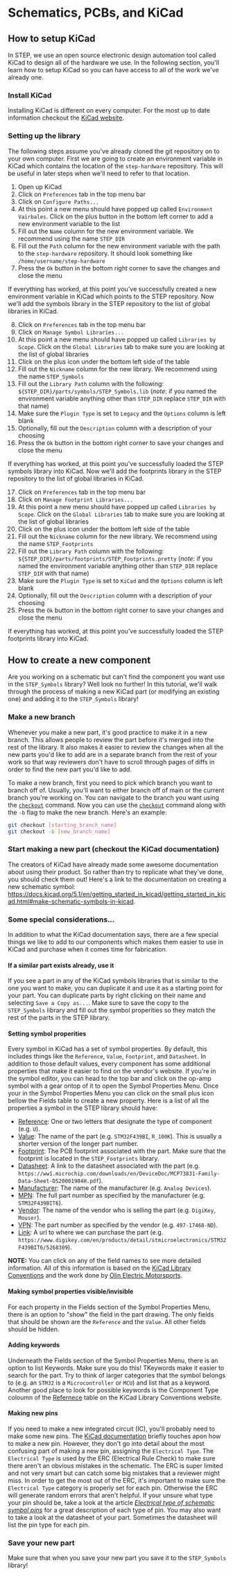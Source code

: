 # Schematics, PCBs, and KiCad

## How to setup KiCad
In STEP, we use an open source electronic design automation tool called KiCad to design all of the hardware we use. In the following section, you'll learn how to setup KiCad so you can have access to all of the work we've already one.

### Install KiCad
Installing KiCad is different on every computer. For the most up to date information checkout the [KiCad website](https://www.kicad.org/download/).

### Setting up the library

The following steps assume you've already cloned the git repository on to your own computer. First we are going to create an environment variable in KiCad which contains the location of the `step-hardware` repository. This will be useful in later steps when we'll need to refer to that location.

1. Open up KiCad
2. Click on `Preferences` tab in the top menu bar
3. Click on `Configure Paths...`
4. At this point a new menu should have popped up called `Environment Vairbales`. Click on the plus button in the bottom left corner to add a new environment variable to the list
5. Fill out the `Name` column for the new environment variable. We recommend using the name `STEP_DIR`
6. Fill out the `Path` column for the new environment variable with the path to the `step-hardware` repository. It should look something like `/home/username/step-hardware`
7. Press the `Ok` button in the bottom right corner to save the changes and close the menu

If everything has worked, at this point you've successfully created a new environment variable in KiCad which points to the STEP repository. Now we'll add the symbols library in the STEP repository to the list of global libraries in KiCad.

8. Click on `Preferences` tab in the top menu bar
9. Click on `Manage Symbol Libraries...`
10. At this point a new menu should have popped up called `Libraries by Scope`. Click on the `Global Libraries` tab to make sure you are looking at the list of global libraries
11. Click on the plus icon under the bottom left side of the table
12. Fill out the `Nickname` column for the new library. We recommend using the name `STEP_Symbols`
13. Fill out the `Library Path` column with the following: `${STEP_DIR}/parts/symbols/STEP_Symbols.lib` (*note*: if you named the environment variable anything other than `STEP_DIR` replace `STEP_DIR` with that name)
14. Make sure the `Plugin Type` is set to `Legacy` and the `Options` column is left blank
15. Optionally, fill out the `Description` column with a description of your choosing
16. Press the `Ok` button in the bottom right corner to save your changes and close the menu


If everything has worked, at this point you've successfully loaded the STEP symbols library into KiCad. Now we'll add the footprints library in the STEP repository to the list of global libraries in KiCad.


17. Click on `Preferences` tab in the top menu bar
18. Click on `Manage Footprint Libraries...`
19. At this point a new menu should have popped up called `Libraries by Scope`. Click on the `Global Libraries` tab to make sure you are looking at the list of global libraries
20. Click on the plus icon under the bottom left side of the table
21. Fill out the `Nickname` column for the new library. We recommend using the name `STEP_Footprints`
22. Fill out the `Library Path` column with the following: `${STEP_DIR}/parts/footprints/STEP_Footprints.pretty` (*note*: if you named the environment variable anything other than `STEP_DIR` replace `STEP_DIR` with that name)
23. Make sure the `Plugin Type` is set to `KiCad` and the `Options` column is left blank
24. Optionally, fill out the `Description` column with a description of your choosing
25. Press the `Ok` button in the bottom right corner to save your changes and close the menu


If everything has worked, at this point you've successfully loaded the STEP footprints library into KiCad.

## How to create a new component
Are you working on a schematic but can't find the component you want use in the `STEP_Symbols` library? Well look no further! In this tutorial, we'll walk through the process of making a new KiCad part (or modifying an existing one) and adding it to the `STEP_Symbols` library!

### Make a new branch

Whenever you make a new part, it's good practice to make it in a new branch. This allows people to review the part before it's merged into the rest of the library. It also makes it easier to review the changes when all the new parts you'd like to add are in a separate branch from the rest of your work so that way reviewers don't have to scroll through pages of diffs in order to find the new part you'd like to add.

To make a new branch, first you need to pick which branch you want to branch off of. Usually, you'll want to either branch off of main or the current branch you're working on. You can navigate to the branch you want using the [`checkout`](https://git-scm.com/docs/git-checkout) command. Now you can use the [`checkout`](https://git-scm.com/docs/git-checkout) command along with the `-b` flag to make the new branch. Here's an example:
```bash
git checkout [starting_branch_name]
git checkout -b [new_branch_name]
```

### Start making a new part (checkout the KiCad documentation)

The creators of KiCad have already made some awesome documentation about using their product. So rather than try to replicate what they've done, you should check them out! Here's a link to the documentation on creating a new schematic symbol: <https://docs.kicad.org/5.1/en/getting_started_in_kicad/getting_started_in_kicad.html#make-schematic-symbols-in-kicad>.

### Some special considerations...

In addition to what the KiCad documentation says, there are a few special things we like to add to our components which makes them easier to use in KiCad and purchase when it comes time for fabrication.

#### If a similar part exists already, use it

If you see a part in any of the KiCad symbols libraries that is similar to the one you want to make, you can duplicate it and use it as a starting point for your part. You can duplicate parts by right clicking on their name and selecting `Save a Copy as...`. Make sure to save the copy to the `STEP_Symbols` library and fill out the symbol properities so they match the rest of the parts in the STEP library.

#### Setting symbol properities

Every symbol in KiCad has a set of symbol properties. By default, this includes things like the `Reference`, `Value`, `Footprint`, and `Datasheet`. In addition to those default values, every component has some additional properties that make it easier to find on the vendor's website. If you're in the symbol editor, you can head to the top bar and click on the op-amp symbol with a gear ontop of it to open the Symbol Properties Menu. Once your in the Symbol Properties Menu you can click on the small plus icon bellow the Fields table to create a new property. Here is a list of all the properties a symbol in the STEP library should have:
  
  * [Reference](https://klc.kicad.org/symbol/s6/s6.1/): One or two letters that designate the type of component (e.g. `U`).
  * [Value](https://klc.kicad.org/symbol/s2/s2.1/): The name of the part (e.g. `STM32F439BI`, `R_100K`). This is usually a shorter version of the longer part number.
  * [Footprint](https://klc.kicad.org/symbol/s5/s5.2/): The PCB footprint associated with the part. Make sure that the footprint is located in the `STEP_Footprints` library.
 * [Datasheet](): A link to the datasheet associated with the part (e.g. `https://ww1.microchip.com/downloads/en/DeviceDoc/MCP73831-Family-Data-Sheet-DS20001984H.pdf`).
  * [Manufacturer](): The name of the manufacturer (e.g. `Analog Devices`).
  * [MPN](): The full part number as specified by the manufacturer (e.g. `STM32F439BIT6`).
  * [Vendor](): The name of the vendor who is selling the part (e.g. `DigiKey`, `Mouser`).
  * [VPN](): The part number as specified by the vendor (e.g. `497-17468-ND`).
  * [Link](): A url to where we can purchase the part (e.g. `https://www.digikey.com/en/products/detail/stmicroelectronics/STM32F439BIT6/5268309`).
  
**NOTE:** You can click on any of the field names to see more detailed information. All of this information is based on the [KiCad Library Conventions](https://klc.kicad.org/) and the work done by [Olin Electric Motorsports](https://github.com/olin-electric-motorsports/olin-electric-motorsports/tree/main/parts).

#### Making symbol properties visible/invisible

For each property in the Fields section of the Symbol Properties Menu, there is an option to "show" the field in the part drawing. The only fields that should be shown are the `Reference` and the `Value`. All other fields should be hidden.

#### Adding keywords

Underneath the Fields section of the Symbol Properties Menu, there is an option to list Keywords. Make sure you do this! TKeywords make it easier to search for the part. Try to think of larger categories that the symbol belongs to (e.g. an `STM32` is a `Microcontroller` or `MCU`) and list that as a keyword. Another good place to look for possible keywords is the Component Type coloumn of the [Refernece](https://klc.kicad.org/symbol/s6/s6.1/) table on the KiCad Library Conventions website.

#### Making new pins

If you need to make a new integrated circuit (IC), you'll probably need to make some new pins. The [KiCad documentation](https://docs.kicad.org/5.1/en/getting_started_in_kicad/getting_started_in_kicad.html#make-schematic-symbols-in-kicad) briefly touches apon how to make a new pin. However, they don't go into detail about the most confusing part of making a new pin, assigning the `Electrical Type`. The `Electrical Type` is used by the ERC (Electrical Rule Check) to make sure there aren't an obvious mistakes in the schematic. The ERC is super limited and not very smart but can catch some big mistakes that a reviewer might miss. In order to get the most out of the ERC, it's important to make sure the `Electrical Type` category is properly set for each pin. Otherwise the ERC will generate random errors that aren't helpful. If your unsure what type your pin should be, take a look at the article [*Electrical type of schematic symbol pins*](https://forum.kicad.info/t/electrical-type-of-schematic-symbol-pins-kicad-4-and-kicad-5/9439) for a great description of each type of pin. You may also want to take a look at the datasheet of your part. Sometimes the datasheet will list the pin type for each pin.

### Save your new part

Make sure that when you save your new part you save it to the `STEP_Symbols` library!
